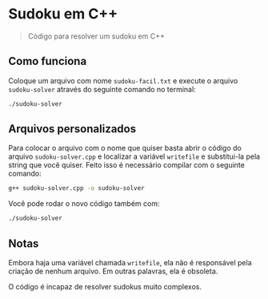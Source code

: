 # Sudoku em C++
> Código para resolver um sudoku em C++

## Como funciona

Coloque um arquivo com nome `sudoku-facil.txt` e execute o arquivo `sudoku-solver` através do seguinte comando no terminal:

```sh
./sudoku-solver
```

## Arquivos personalizados

Para colocar o arquivo com o nome que quiser basta abrir o código do arquivo `sudoku-solver.cpp` e localizar a variável `writefile` e substitui-la pela string que você quiser. Feito isso é necessário compilar com o seguinte comando:

```sh
g++ sudoku-solver.cpp -o sudoku-solver
```

Você pode rodar o novo código também com:

```sh
./sudoku-solver
```

## Notas

Embora haja uma variável chamada `writefile`, ela não é responsável pela criação de nenhum arquivo. Em outras palavras, ela é obsoleta.

O código é incapaz de resolver sudokus muito complexos.

